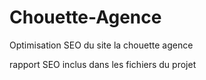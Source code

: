 # Chouette-Agence

Optimisation SEO du site la chouette agence 

rapport SEO inclus dans les fichiers du projet 
